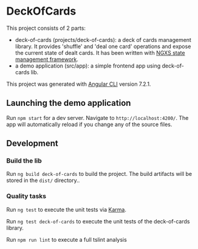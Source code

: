 # DeckOfCards

This project consists of 2 parts:
- deck-of-cards (projects/deck-of-cards): a deck of cards management library. It provides 'shuffle' and 'deal one card' operations and expose the current state of dealt cards. It has been written with [NGXS state management framework](https://ngxs.gitbook.io/ngxs/).
- a demo application (src/app): a simple frontend app using deck-of-cards lib.


This project was generated with [Angular CLI](https://github.com/angular/angular-cli) version 7.2.1.

## Launching the demo application

Run `npm start` for a dev server. Navigate to `http://localhost:4200/`. The app will automatically reload if you change any of the source files.

## Development

### Build the lib

Run `ng build deck-of-cards` to build the project. The build artifacts will be stored in the `dist/` directory..

### Quality tasks

Run `ng test` to execute the unit tests via [Karma](https://karma-runner.github.io).

Run `ng test deck-of-cards` to execute the unit tests of the deck-of-cards library.

Run `npm run lint` to execute a full tslint analysis
